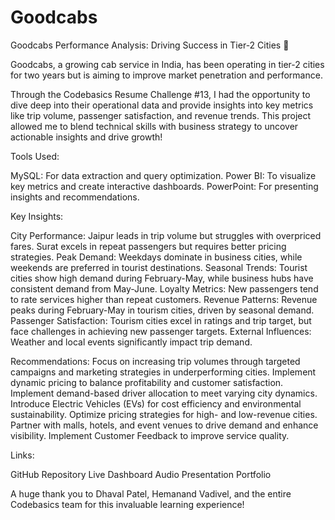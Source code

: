 # Goodcabs

Goodcabs Performance Analysis: Driving Success in Tier-2 Cities 🚖

Goodcabs, a growing cab service in India, has been operating in tier-2 cities for two years but is aiming to improve market penetration and performance. 

Through the Codebasics Resume Challenge #13, I had the opportunity to dive deep into their operational data and provide insights into key metrics like trip volume, passenger satisfaction, and revenue trends.
This project allowed me to blend technical skills with business strategy to uncover actionable insights and drive growth!

Tools Used:

MySQL: For data extraction and query optimization.
Power BI: To visualize key metrics and create interactive dashboards.
PowerPoint: For presenting insights and recommendations.

Key Insights:

City Performance: Jaipur leads in trip volume but struggles with overpriced fares. Surat excels in repeat passengers but requires better pricing strategies.
Peak Demand: Weekdays dominate in business cities, while weekends are preferred in tourist destinations.
Seasonal Trends: Tourist cities show high demand during February-May, while business hubs have consistent demand from May-June.
Loyalty Metrics: New passengers tend to rate services higher than repeat customers.
Revenue Patterns: Revenue peaks during February-May in tourism cities, driven by seasonal demand.
Passenger Satisfaction: Tourism cities excel in ratings and trip target, but face challenges in achieving new passenger targets.
External Influences: Weather and local events significantly impact trip demand.

Recommendations:
Focus on increasing trip volumes through targeted campaigns and marketing strategies in underperforming cities.
Implement dynamic pricing to balance profitability and customer satisfaction.
Implement demand-based driver allocation to meet varying city dynamics.
Introduce Electric Vehicles (EVs) for cost efficiency and environmental sustainability.
Optimize pricing strategies for high- and low-revenue cities.
Partner with malls, hotels, and event venues to drive demand and enhance visibility.
Implement Customer Feedback to improve service quality.


Links:

GitHub Repository
Live Dashboard
Audio Presentation
Portfolio

A huge thank you to Dhaval Patel, Hemanand Vadivel, and the entire Codebasics team for this invaluable learning experience!
